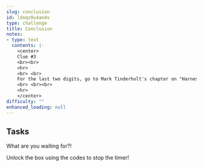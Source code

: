 ```yaml
---
slug: conclusion
id: ldoqz8u4ao4v
type: challenge
title: Conclusion
notes:
- type: text
  contents: |-
    <center>
    Clue #3
    <br><br>
    <hr>
    <br> <br>
    For the last two digits, go to Mark Tinderholt's chapter on "Harnessing HashiCorp Utility Providers".
    <br> <br><br>
    <hr>
    </center>
difficulty: ""
enhanced_loading: null
---
```

## Tasks
What are you waiting for?!

Unlock the box using the codes to stop the timer!